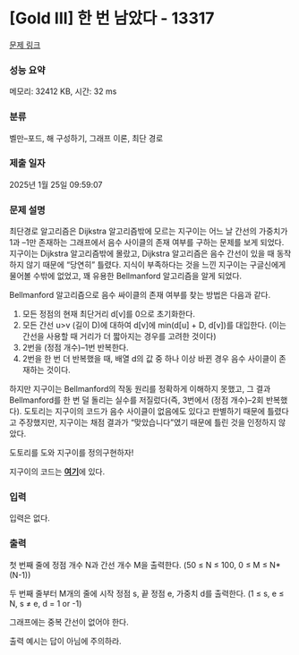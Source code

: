 # [Gold III] 한 번 남았다 - 13317 

[문제 링크](https://www.acmicpc.net/problem/13317) 

### 성능 요약

메모리: 32412 KB, 시간: 32 ms

### 분류

벨만–포드, 해 구성하기, 그래프 이론, 최단 경로

### 제출 일자

2025년 1월 25일 09:59:07

### 문제 설명

<p>최단경로 알고리즘은 Dijkstra 알고리즘밖에 모르는 지구이는 어느 날 간선의 가중치가 1과 –1만 존재하는 그래프에서 음수 사이클의 존재 여부를 구하는 문제를 보게 되었다. 지구이는 Dijkstra 알고리즘밖에 몰랐고, Dijkstra 알고리즘은 음수 간선이 있을 때 동작하지 않기 때문에 “당연히” 틀렸다. 지식이 부족하다는 것을 느낀 지구이는 구글신에게 물어볼 수밖에 없었고, 꽤 유용한 Bellman­ford 알고리즘을 알게 되었다.</p>

<p>Bellman­ford 알고리즘으로 음수 싸이클의 존재 여부를 찾는 방법은 다음과 같다.</p>

<ol>
	<li>모든 정점의 현재 최단거리 d[v]를 0으로 초기화한다.</li>
	<li>모든 간선 u­>v (길이 D)에 대하여 d[v]에 min(d[u] + D, d[v])를 대입한다. (이는 간선을 사용할 때 거리가 더 짧아지는 경우를 고려한 것이다)</li>
	<li>2번을 (정점 개수)–1번 반복한다.</li>
	<li>2번을 한 번 더 반복했을 때, 배열 d의 값 중 하나 이상 바뀐 경우 음수 사이클이 존재하는 것이다.</li>
</ol>

<p>하지만 지구이는 Bellman­ford의 작동 원리를 정확하게 이해하지 못했고, 그 결과 Bellman­ford를 한 번 덜 돌리는 실수를 저질렀다(즉, 3번에서 (정점 개수)–2회 반복했다). 도토리는 지구이의 코드가 음수 사이클이 없음에도 있다고 판별하기 때문에 틀렸다고 주장했지만, 지구이는 채점 결과가 “맞았습니다”였기 때문에 틀린 것을 인정하지 않았다.</p>

<p>도토리를 도와 지구이를 정의구현하자!</p>

<p>지구이의 코드는 <a href="https://onlinejudgeimages.s3-ap-northeast-1.amazonaws.com/problem/13317/baby_one_more_time.cpp"><strong><u>여기</u></strong></a>에 있다.</p>

### 입력 

 <p>입력은 없다.</p>

### 출력 

 <p>첫 번째 줄에 정점 개수 N과 간선 개수 M을 출력한다. (50 ≤ N ≤ 100, 0 ≤ M ≤ N*(N-­1))</p>

<p>두 번째 줄부터 M개의 줄에 시작 정점 s, 끝 정점 e, 가중치 d를 출력한다. (1 ≤ s, e ≤ N, s ≠ e, d = 1 or ­-1)</p>

<p>그래프에는 중복 간선이 없어야 한다.</p>

<p>출력 예시는 답이 아님에 주의하라.</p>


